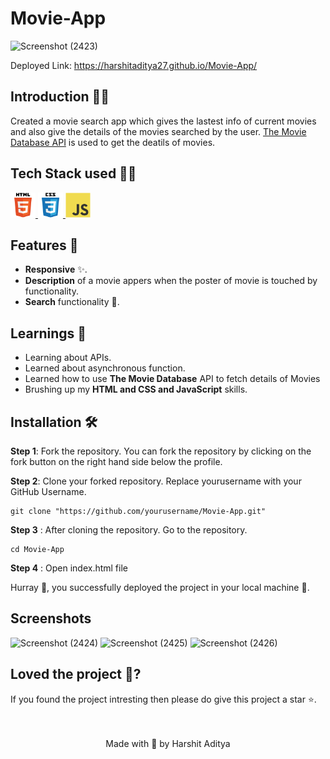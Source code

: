 # Movie-App 

![Screenshot (2423)](https://user-images.githubusercontent.com/71604531/183276821-9e6aec94-6782-41c1-a99d-d58409abf999.png)

Deployed Link: https://harshitaditya27.github.io/Movie-App/


## Introduction 🐱‍💻
Created a movie search app which gives the lastest info of current movies and also give the details of the movies searched by the user. <a href="https://www.themoviedb.org/">The Movie Database API</a> is used to get the deatils of movies. 
## Tech Stack used 👨‍💻
<p align="left"> 
  <a href="https://www.w3.org/html/" target="_blank"> <img src="https://raw.githubusercontent.com/devicons/devicon/master/icons/html5/html5-original-wordmark.svg" alt="html5" width="40" height="40"/> </a>  <a href="https://www.w3schools.com/css/" target="_blank"> <img src="https://raw.githubusercontent.com/devicons/devicon/master/icons/css3/css3-original-wordmark.svg" alt="css3" width="40" height="40"/> </a> 
  <a href="https://developer.mozilla.org/en-US/docs/Web/JavaScript" target="_blank"> <img src="https://raw.githubusercontent.com/devicons/devicon/master/icons/javascript/javascript-original.svg" alt="javascript" width="40" height="40"/> </a>

## Features 🧰

- **Responsive** ✨. 
- **Description** of a movie appers when the poster of movie is touched by functionality. 
- **Search** functionality 🔎.

## Learnings 📝
- Learning about APIs.
- Learned about asynchronous function.
- Learned how to use **The Movie Database** API to fetch details of Movies
- Brushing up my **HTML and CSS and JavaScript** skills.

## Installation 🛠️
  **Step 1**: Fork the repository. You can fork the repository by clicking on the fork button on the right hand side below the profile.<br> 

  **Step 2**: Clone your forked repository. Replace yourusername with your GitHub Username. 
  
  ```
git clone "https://github.com/yourusername/Movie-App.git"
``` 
  **Step 3** : After cloning the repository. Go to the repository. 
  
  ```
cd Movie-App
``` 
  **Step 4** : Open index.html file 
  
Hurray 🥳, you successfully deployed the project in your local machine 🎉. 
  
  ## Screenshots  
![Screenshot (2424)](https://user-images.githubusercontent.com/71604531/183277339-0e895b92-450e-45e7-b9eb-823d55b331bb.png)
![Screenshot (2425)](https://user-images.githubusercontent.com/71604531/183277342-0709b7ef-0aae-4dec-8f58-a84d03ff2f84.png)
![Screenshot (2426)](https://user-images.githubusercontent.com/71604531/183277344-2b64a5e4-6751-42cb-a0a8-c00d5d2d89fd.png)

  ## Loved the project 💖? 
  
  If you found the project intresting then please do give this project a star ⭐. 
  <br> <br> <br>
   <p align="center" width="100%">
   Made with 💖 by Harshit Aditya   
</p>
